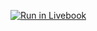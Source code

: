 [![Run in Livebook](https://livebook.dev/badge/v1/black.svg)](https://livebook.dev/run?url=https%3A%2F%2Fraw.githubusercontent.com%2Frob-brown%2FAdventOfCode2021%2Fmain%2Fday8%2FDay8.livemd)
